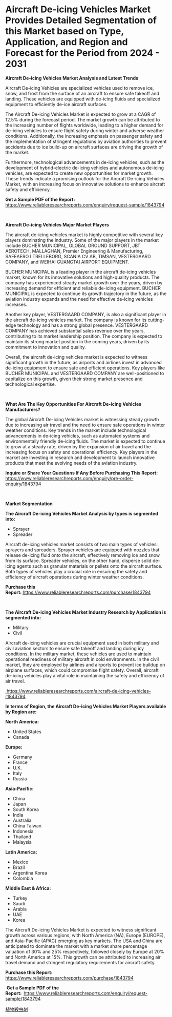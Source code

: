 <p><h1>Aircraft De-icing Vehicles Market Provides Detailed Segmentation of this Market based on Type, Application, and Region and Forecast for the Period from 2024 - 2031</h1></p><p><strong>Aircraft De-icing Vehicles Market Analysis and Latest Trends</strong></p>
<p><p>Aircraft De-icing Vehicles are specialized vehicles used to remove ice, snow, and frost from the surface of an aircraft to ensure safe takeoff and landing. These vehicles are equipped with de-icing fluids and specialized equipment to efficiently de-ice aircraft surfaces.</p><p>The Aircraft De-icing Vehicles Market is expected to grow at a CAGR of 12.5% during the forecast period. The market growth can be attributed to the increasing number of flights worldwide, leading to a higher demand for de-icing vehicles to ensure flight safety during winter and adverse weather conditions. Additionally, the increasing emphasis on passenger safety and the implementation of stringent regulations by aviation authorities to prevent accidents due to ice build-up on aircraft surfaces are driving the growth of the market.</p><p>Furthermore, technological advancements in de-icing vehicles, such as the development of hybrid-electric de-icing vehicles and autonomous de-icing vehicles, are expected to create new opportunities for market growth. These trends indicate a promising outlook for the Aircraft De-icing Vehicles Market, with an increasing focus on innovative solutions to enhance aircraft safety and efficiency.</p></p>
<p><strong>Get a Sample PDF of the Report:&nbsp;</strong> <a href="https://www.reliableresearchreports.com/enquiry/request-sample/1843794">https://www.reliableresearchreports.com/enquiry/request-sample/1843794</a></p>
<p>&nbsp;</p>
<p><strong>Aircraft De-icing Vehicles Major Market Players</strong></p>
<p><p>The aircraft de-icing vehicles market is highly competitive with several key players dominating the industry. Some of the major players in the market include BUCHER MUNICIPAL, GLOBAL GROUND SUPPORT, JBT AEROTECH, MALLAGHAN, Premier Engineering & Manufacturing, SAFEAERO I TRELLEBORG, SCANIA CV AB, TIMSAN, VESTERGAARD COMPANY, and WEIHAI GUANGTAI AIRPORT EQUIPMENT.</p><p>BUCHER MUNICIPAL is a leading player in the aircraft de-icing vehicles market, known for its innovative solutions and high-quality products. The company has experienced steady market growth over the years, driven by increasing demand for efficient and reliable de-icing equipment. BUCHER MUNICIPAL is expected to continue its growth trajectory in the future, as the aviation industry expands and the need for effective de-icing vehicles increases.</p><p>Another key player, VESTERGAARD COMPANY, is also a significant player in the aircraft de-icing vehicles market. The company is known for its cutting-edge technology and has a strong global presence. VESTERGAARD COMPANY has achieved substantial sales revenue over the years, contributing to its market leadership position. The company is expected to maintain its strong market position in the coming years, driven by its commitment to innovation and quality.</p><p>Overall, the aircraft de-icing vehicles market is expected to witness significant growth in the future, as airports and airlines invest in advanced de-icing equipment to ensure safe and efficient operations. Key players like BUCHER MUNICIPAL and VESTERGAARD COMPANY are well-positioned to capitalize on this growth, given their strong market presence and technological expertise.</p></p>
<p>&nbsp;</p>
<p><strong>What Are The Key Opportunities For Aircraft De-icing Vehicles Manufacturers?</strong></p>
<p><p>The global Aircraft De-icing Vehicles market is witnessing steady growth due to increasing air travel and the need to ensure safe operations in winter weather conditions. Key trends in the market include technological advancements in de-icing vehicles, such as automated systems and environmentally friendly de-icing fluids. The market is expected to continue to grow at a steady rate, driven by the expansion of air travel and the increasing focus on safety and operational efficiency. Key players in the market are investing in research and development to launch innovative products that meet the evolving needs of the aviation industry.</p></p>
<p><strong>Inquire or Share Your Questions If Any Before Purchasing This Report:</strong> <a href="https://www.reliableresearchreports.com/enquiry/pre-order-enquiry/1843794">https://www.reliableresearchreports.com/enquiry/pre-order-enquiry/1843794</a></p>
<p>&nbsp;</p>
<p><strong>Market Segmentation</strong></p>
<p><strong>The Aircraft De-icing Vehicles Market Analysis by types is segmented into:</strong></p>
<p><ul><li>Sprayer</li><li>Spreader</li></ul></p>
<p><p>Aircraft de-icing vehicles market consists of two main types of vehicles: sprayers and spreaders. Sprayer vehicles are equipped with nozzles that release de-icing fluid onto the aircraft, effectively removing ice and snow from its surface. Spreader vehicles, on the other hand, disperse solid de-icing agents such as granular materials or pellets onto the aircraft surface. Both types of vehicles play a crucial role in ensuring the safety and efficiency of aircraft operations during winter weather conditions.</p></p>
<p><strong>Purchase this Report:&nbsp;</strong><a href="https://www.reliableresearchreports.com/purchase/1843794">https://www.reliableresearchreports.com/purchase/1843794</a></p>
<p>&nbsp;</p>
<p><strong>The Aircraft De-icing Vehicles Market Industry Research by Application is segmented into:</strong></p>
<p><ul><li>Military</li><li>Civil</li></ul></p>
<p><p>Aircraft de-icing vehicles are crucial equipment used in both military and civil aviation sectors to ensure safe takeoff and landing during icy conditions. In the military market, these vehicles are used to maintain operational readiness of military aircraft in cold environments. In the civil market, they are employed by airlines and airports to prevent ice buildup on airplane surfaces, which could compromise flight safety. Overall, aircraft de-icing vehicles play a vital role in maintaining the safety and efficiency of air travel.</p></p>
<p><a href="https://www.reliableresearchreports.com/aircraft-de-icing-vehicles-r1843794">&nbsp;https://www.reliableresearchreports.com/aircraft-de-icing-vehicles-r1843794</a></p>
<p><strong>In terms of Region, the Aircraft De-icing Vehicles Market Players available by Region are:</strong></p>
<p>
    <p> <strong> North America: </strong>
        <ul>
            <li>United States</li>
            <li>Canada</li>
        </ul>
        </p> 
    <p> <strong> Europe: </strong>
        <ul>
            <li>Germany</li>
            <li>France</li>
            <li>U.K.</li>
            <li>Italy</li>
            <li>Russia</li>
        </ul>
        </p> 
    <p> <strong> Asia-Pacific: </strong>
        <ul>
            <li>China</li>
            <li>Japan</li>
            <li>South Korea</li>
            <li>India</li>
            <li>Australia</li>
            <li>China Taiwan</li>
            <li>Indonesia</li>
            <li>Thailand</li>
            <li>Malaysia</li>
        </ul>
        </p> 
    <p> <strong> Latin America: </strong>
        <ul>
            <li>Mexico</li>
            <li>Brazil</li>
            <li>Argentina Korea</li>
            <li>Colombia</li>
        </ul>
        </p> 
    <p> <strong> Middle East & Africa: </strong>
        <ul>
            <li>Turkey</li>
            <li>Saudi</li>
            <li>Arabia</li>
            <li>UAE</li>
            <li>Korea</li>
        </ul>
    </p>
    </p>
<p><p>The Aircraft De-icing Vehicles Market is expected to witness significant growth across various regions, with North America (NA), Europe (EUROPE), and Asia-Pacific (APAC) emerging as key markets. The USA and China are anticipated to dominate the market with a market share percentage valuation of 30% and 25% respectively, followed closely by Europe at 20% and North America at 15%. This growth can be attributed to increasing air travel demand and stringent regulatory requirements for aircraft safety.</p></p>
<p><strong>Purchase this Report: </strong><a href="https://www.reliableresearchreports.com/purchase/1843794">https://www.reliableresearchreports.com/purchase/1843794</a></p>
<p>&nbsp;<strong>Get a Sample PDF of the Report:&nbsp;&nbsp;</strong><a href="https://www.reliableresearchreports.com/enquiry/request-sample/1843794">https://www.reliableresearchreports.com/enquiry/request-sample/1843794</a></p>
<p><strong></strong></p>
<p><p><a href="https://github.com/lababdou/Market-Research-Report-List-3/blob/main/167470642789.md">植物殺虫剤</a></p></p>